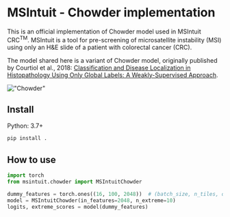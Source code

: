 # MSIntuit - Chowder implementation

This is an official implementation of Chowder model used in MSIntuit CRC<sup>TM</sup>. 
MSIntuit is a tool for pre-screening of microsatellite instability (MSI) using only an H&E slide of a patient with colorectal cancer (CRC).


The model shared here is a variant of Chowder model, originally published by Courtiol et al., 2018: [Classification and Disease Localization 
in Histopathology Using Only Global Labels: A Weakly-Supervised Approach](https://arxiv.org/abs/1802.02212).

!["Chowder"](./assets/chowder.png)

## Install
Python: 3.7+

```bash
pip install .
```

## How to use
```python
import torch
from msintuit.chowder import MSIntuitChowder

dummy_features = torch.ones((16, 100, 2048))  # (batch_size, n_tiles, dimension)
model = MSIntuitChowder(in_features=2048, n_extreme=10)
logits, extreme_scores = model(dummy_features)
```
